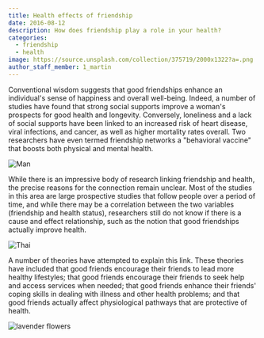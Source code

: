 ```yaml
---
title: Health effects of friendship
date: 2016-08-12
description: How does friendship play a role in your health?
categories:
  - friendship
  - health
image: https://source.unsplash.com/collection/375719/2000x1322?a=.png
author_staff_member: 1_martin
---
```


Conventional wisdom suggests that good friendships enhance an individual's sense of happiness and overall well-being. Indeed, a number of studies have found that strong social supports improve a woman's prospects for good health and longevity. Conversely, loneliness and a lack of social supports have been linked to an increased risk of heart disease, viral infections, and cancer, as well as higher mortality rates overall. Two researchers have even termed friendship networks a "behavioral vaccine" that boosts both physical and mental health.

![Man](https://source.unsplash.com/random/1500x1000)

While there is an impressive body of research linking friendship and health, the precise reasons for the connection remain unclear. Most of the studies in this area are large prospective studies that follow people over a period of time, and while there may be a correlation between the two variables (friendship and health status), researchers still do not know if there is a cause and effect relationship, such as the notion that good friendships actually improve health.

![Thai](https://source.unsplash.com/random/1500x1001)

A number of theories have attempted to explain this link. These theories have included that good friends encourage their friends to lead more healthy lifestyles; that good friends encourage their friends to seek help and access services when needed; that good friends enhance their friends' coping skills in dealing with illness and other health problems; and that good friends actually affect physiological pathways that are protective of health.

![lavender flowers](https://source.unsplash.com/random/1500x1002)
